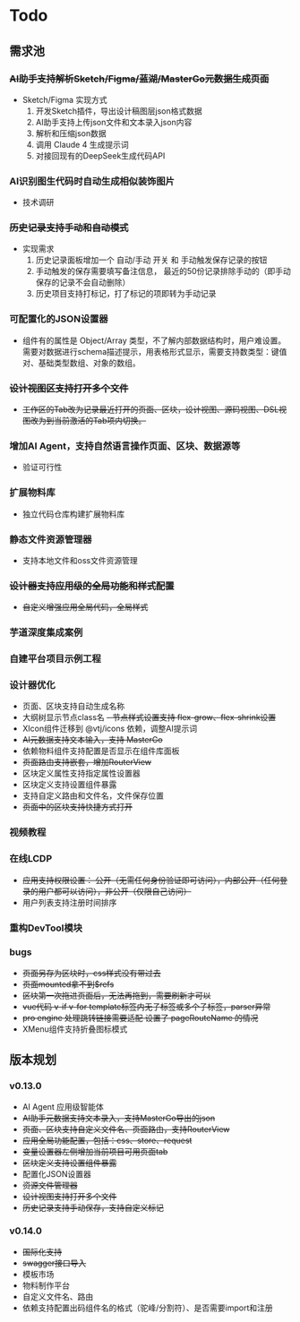 # Todo

## 需求池

### ~~AI助手支持解析Sketch/Figma/蓝湖/MasterGo元数据生成页面~~

- Sketch/Figma 实现方式
  1. 开发Sketch插件，导出设计稿图层json格式数据
  1. AI助手支持上传json文件和文本录入json内容
  1. 解析和压缩json数据
  1. 调用 Claude 4 生成提示词
  1. 对接回现有的DeepSeek生成代码API

### AI识别图生代码时自动生成相似装饰图片

- 技术调研

### ~~历史记录支持手动和自动模式~~

- 实现需求
  1. 历史记录面板增加一个 自动/手动 开关 和 手动触发保存记录的按钮
  1. 手动触发的保存需要填写备注信息， 最近的50份记录排除手动的（即手动保存的记录不会自动删除）
  1. 历史项目支持打标记，打了标记的项即转为手动记录

### 可配置化的JSON设置器

- 组件有的属性是 Object/Array 类型，不了解内部数据结构时，用户难设置。需要对数据进行schema描述提示，用表格形式显示，需要支持数类型：键值对、基础类型数组、对象的数组。

### ~~设计视图区支持打开多个文件~~

- ~~工作区的Tab改为记录最近打开的页面、区块，设计视图、源码视图、DSL视图改为到当前激活的Tab项内切换。~~

### 增加AI Agent，支持自然语言操作页面、区块、数据源等

- 验证可行性

### 扩展物料库

- 独立代码仓库构建扩展物料库

### 静态文件资源管理器

- 支持本地文件和oss文件资源管理

### ~~设计器支持应用级的全局功能和样式配置~~

- ~~自定义增强应用全局代码，全局样式~~

### 芋道深度集成案例

### 自建平台项目示例工程

### 设计器优化

- 页面、区块支持自动生成名称
- 大纲树显示节点class名
  ~~- 节点样式设置支持 flex-grow、flex-shrink设置~~
- XIcon组件迁移到 @vtj/icons 依赖，调整AI提示词
- ~~AI元数据支持文本输入，支持 MasterGo~~
- 依赖物料组件支持配置是否显示在组件库面板
- ~~页面路由支持嵌套，增加RouterView~~
- 区块定义属性支持指定属性设置器
- 区块定义支持设置组件暴露
- 支持自定义路由和文件名，文件保存位置
- ~~页面中的区块支持快捷方式打开~~

### 视频教程

### 在线LCDP

- ~~应用支持权限设置： 公开（无需任何身份验证即可访问），内部公开（任何登录的用户都可以访问），非公开（仅限自己访问）~~
- 用户列表支持注册时间排序

### 重构DevTool模块

### bugs

- ~~页面另存为区块时，css样式没有带过去~~
- ~~页面mounted拿不到$refs~~
- ~~区块第一次拖进页面后，无法再拖到，需要刷新才可以~~
- ~~vue代码 v-if v-for template标签内无子标签或多个子标签，parser异常~~
- ~~pro engine 处理跳转链接需要适配 设置了 pageRouteName 的情况~~
- XMenu组件支持折叠图标模式

## 版本规划

### v0.13.0

- AI Agent 应用级智能体
- ~~AI助手元数据支持文本录入，支持MasterGo导出的json~~
- ~~页面、区块支持自定义文件名、页面路由，支持RouterView~~
- ~~应用全局功能配置，包括：css、store、request~~
- ~~变量设置器左侧增加当前项目可用页面tab~~
- ~~区块定义支持设置组件暴露~~
- 配置化JSON设置器
- ~~资源文件管理器~~
- ~~设计视图支持打开多个文件~~
- ~~历史记录支持手动保存，支持自定义标记~~

### v0.14.0

- ~~国际化支持~~
- ~~swagger接口导入~~
- 模板市场
- 物料制作平台
- 自定义文件名、路由
- 依赖支持配置出码组件名的格式（驼峰/分割符）、是否需要import和注册
